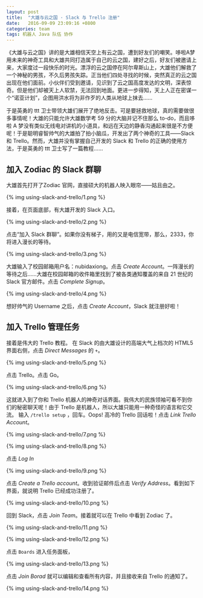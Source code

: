 ```yaml
---
layout: post
title:  "大雄与云之国 · Slack 与 Trello 注册"
date:   2016-09-09 23:09:16 +0800
categories: team
tags: 机器人 Java 队伍 协作
---
```


《大雄与云之国》讲的是大雄相信天空上有云之国，遭到好友们的嘲笑。哆啦A梦用未来的神奇工具和大雄共同打造属于自己的云之国，建好之后，好友们被邀请上来，大家度过一段快乐的时光。漂浮的云之国停在阿尔卑斯山上，大雄他们解救了一个神秘的男孩，不久后男孩失踪。正当他们四处寻找的时候，突然真正的云之国出现在他们面前。小伙伴们受到邀请，见识到了云之国高度发达的文明，深表惊奇。但是他们却被天上人软禁，无法回到地面。更进一步得知，天上人正在密谋一个“诺亚计划”，企图用洪水将为非作歹的人类从地球上抹去……

于是英勇的 ttt 卫士带领大雄们展开了绝地反击。可是要拯救地球，真的需要做很多事情呢！大雄的只能允许大雄数学考 59 分的大脑并记不住那么 to-do，而且哆啦 A 梦没有类似无线电对讲机的小道具，和远在天边的静香沟通起来很是不方便呢！于是聪明睿智帅气的大雄拍了拍小脑瓜，开发出了两个神奇的工具——Slack 和 Trello。然而，大雄并没有掌握自己开发的 Slack 和 Trello 的正确的使用方法，于是英勇的 ttt 卫士写了一篇教程……

## 加入 Zodiac 的 Slack 群聊

大雄首先打开了Zodiac 官网，直接硕大的机器人映入眼帘——姑且由之。

{% img using-slack-and-trello/1.png %}

接着，在页面底部，有大雄开发的 Slack 入口。

{% img using-slack-and-trello/2.png %}

点击“加入 Slack 群聊”。如果你没有梯子，用的又是电信宽带，那么，2333，你将进入漫长的等待。

{% img using-slack-and-trello/3.png %}

大雄输入了校园邮箱用户名：nubidaxiong。点击 *Create Account*。一阵漫长的等待之后……大雄在校园邮箱的收件箱里找到了被各类通知覆盖的来自 21 世纪的 Slack 官方邮件。点击 *Complete Signup*。

{% img using-slack-and-trello/4.png %}

想好帅气的 Username 之后，点击 *Create Account*，Slack 就注册好啦！

## 加入 Trello 管理任务

接着是伟大的 Trello 教程。
在 Slack 的由大雄设计的高端大气上档次的 HTML5 界面右侧，点击 *Direct Messages* 的 `+`。

{% img using-slack-and-trello/5.png %}

点击 Trello。点击 Go。

{% img using-slack-and-trello/6.png %}

这就进入到了你和 Trello 机器人的神奇对话界面。我伟大的民族领袖可看不到你们的秘密聊天呢！由于 Trello 是机器人，所以大雄只能用一种奇怪的语言和它交流。
输入 `/trello setup` ，回车。Oops! 高冷的 Trello 回话啦！点击 *Link Trello Account*。

{% img using-slack-and-trello/7.png %}

{% img using-slack-and-trello/8.png %}

点击 *Log In*

{% img using-slack-and-trello/9.png %}

点击 *Create a Trello account*。收到验证邮件后点击 *Verify Address*。看到如下界面，就说明 Trello 已经成功注册了。

{% img using-slack-and-trello/10.png %}

回到 Slack，点击 *Join Team*。接着就可以在 Trello 中看到 Zodiac 了。

{% img using-slack-and-trello/11.png %}

{% img using-slack-and-trello/12.png %}

点击 `Boards` 进入任务面板，

{% img using-slack-and-trello/13.png %}

点击 *Join Borad* 就可以编辑和查看所有内容，并且接收来自 Trello 的通知了。

{% img using-slack-and-trello/14.png %}
